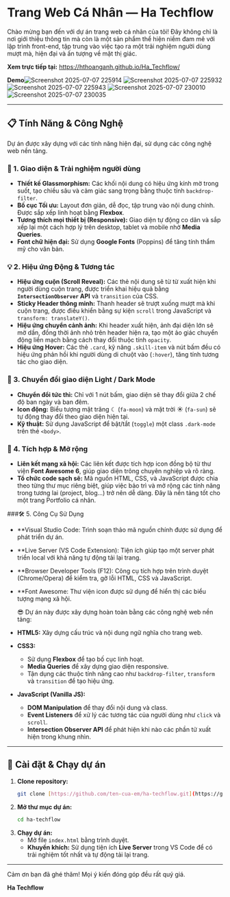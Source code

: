 # Trang Web Cá Nhân — Ha Techflow

Chào mừng bạn đến với dự án trang web cá nhân của tôi! Đây không chỉ là nơi giới thiệu thông tin mà còn là một sản phẩm thể hiện niềm đam mê với lập trình front-end, tập trung vào việc tạo ra một trải nghiệm người dùng mượt mà, hiện đại và ấn tượng về mặt thị giác.

**Xem trực tiếp tại:** https://hthoanganh.github.io/Ha_Techflow/

**Demo**![Screenshot 2025-07-07 225914](https://github.com/user-attachments/assets/3daa4c71-d724-4c27-95e1-2919e7e361b0)
![Screenshot 2025-07-07 225932](https://github.com/user-attachments/assets/74f661bd-4237-4904-8e75-7b3d20fbba98)
![Screenshot 2025-07-07 225943](https://github.com/user-attachments/assets/a219d731-200c-433f-ac4f-1f4fd6635666)
![Screenshot 2025-07-07 230010](https://github.com/user-attachments/assets/8feae25b-8914-4de2-bf8a-77965c9b261d)
![Screenshot 2025-07-07 230035](https://github.com/user-attachments/assets/9618820c-5d62-4292-8b10-63d0aba647d0)

---

## 📋 Tính Năng & Công Nghệ

Dự án được xây dựng với các tính năng hiện đại, sử dụng các công nghệ web nền tảng.

### 🎨 1. Giao diện & Trải nghiệm người dùng
* **Thiết kế Glassmorphism:** Các khối nội dung có hiệu ứng kính mờ trong suốt, tạo chiều sâu và cảm giác sang trọng bằng thuộc tính `backdrop-filter`.
* **Bố cục Tối ưu:** Layout đơn giản, dễ đọc, tập trung vào nội dung chính. Được sắp xếp linh hoạt bằng **Flexbox**.
* **Tương thích mọi thiết bị (Responsive):** Giao diện tự động co dãn và sắp xếp lại một cách hợp lý trên desktop, tablet và mobile nhờ **Media Queries**.
* **Font chữ hiện đại:** Sử dụng **Google Fonts** (Poppins) để tăng tính thẩm mỹ cho văn bản.

### 💡 2. Hiệu ứng Động & Tương tác
* **Hiệu ứng cuộn (Scroll Reveal):** Các thẻ nội dung sẽ từ từ xuất hiện khi người dùng cuộn trang, được triển khai hiệu quả bằng **`IntersectionObserver` API** và `transition` của CSS.
* **Sticky Header thông minh:** Thanh header sẽ trượt xuống mượt mà khi cuộn trang, được điều khiển bằng sự kiện `scroll` trong JavaScript và `transform: translateY()`.
* **Hiệu ứng chuyển cảnh ảnh:** Khi header xuất hiện, ảnh đại diện lớn sẽ mờ dần, đồng thời ảnh nhỏ trên header hiện ra, tạo một ảo giác chuyển động liền mạch bằng cách thay đổi thuộc tính `opacity`.
* **Hiệu ứng Hover:** Các thẻ `.card`, kỹ năng `.skill-item` và nút bấm đều có hiệu ứng phản hồi khi người dùng di chuột vào (`:hover`), tăng tính tương tác cho giao diện.

### 🌙 3. Chuyển đổi giao diện Light / Dark Mode
* **Chuyển đổi tức thì:** Chỉ với 1 nút bấm, giao diện sẽ thay đổi giữa 2 chế độ ban ngày và ban đêm.
* **Icon động:** Biểu tượng mặt trăng ☾ (`fa-moon`) và mặt trời ☀ (`fa-sun`) sẽ tự động thay đổi theo giao diện hiện tại.
* **Kỹ thuật:** Sử dụng JavaScript để bật/tắt (`toggle`) một class `.dark-mode` trên thẻ `<body>`.

### 🔗 4. Tích hợp & Mở rộng
* **Liên kết mạng xã hội:** Các liên kết được tích hợp icon đồng bộ từ thư viện **Font Awesome 6**, giúp giao diện trông chuyên nghiệp và rõ ràng.
* **Tổ chức code sạch sẽ:** Mã nguồn HTML, CSS, và JavaScript được chia theo từng thư mục riêng biệt, giúp việc bảo trì và mở rộng các tính năng trong tương lai (project, blog...) trở nên dễ dàng. Đây là nền tảng tốt cho một trang Portfolio cá nhân.

###🛠️ 5. Công Cụ Sử Dụng
* **Visual Studio Code: Trình soạn thảo mã nguồn chính được sử dụng để phát triển dự án.
* **Live Server (VS Code Extension): Tiện ích giúp tạo một server phát triển local với khả năng tự động tải lại trang.
* **Browser Developer Tools (F12): Công cụ tích hợp trên trình duyệt (Chrome/Opera) để kiểm tra, gỡ lỗi HTML, CSS và JavaScript.
* **Font Awesome: Thư viện icon được sử dụng để hiển thị các biểu tượng mạng xã hội.

  😎 Dự án này được xây dựng hoàn toàn bằng các công nghệ web nền tảng:
* **HTML5:** Xây dựng cấu trúc và nội dung ngữ nghĩa cho trang web.
* **CSS3:**
    * Sử dụng **Flexbox** để tạo bố cục linh hoạt.
    * **Media Queries** để xây dựng giao diện responsive.
    * Tận dụng các thuộc tính nâng cao như `backdrop-filter`, `transform` và `transition` để tạo hiệu ứng.
* **JavaScript (Vanilla JS):**
    * **DOM Manipulation** để thay đổi nội dung và class.
    * **Event Listeners** để xử lý các tương tác của người dùng như `click` và `scroll`.
    * **Intersection Observer API** để phát hiện khi nào các phần tử xuất hiện trong khung nhìn.
---
## 🚀 Cài đặt & Chạy dự án

1.  **Clone repository:**
    ```bash
    git clone [https://github.com/ten-cua-em/ha-techflow.git](https://github.com/ten-cua-em/ha-techflow.git)
    ```
2.  **Mở thư mục dự án:**
    ```bash
    cd ha-techflow
    ```
3.  **Chạy dự án:**
    * Mở file `index.html` bằng trình duyệt.
    * **Khuyến khích:** Sử dụng tiện ích **Live Server** trong VS Code để có trải nghiệm tốt nhất và tự động tải lại trang.

---

Cảm ơn bạn đã ghé thăm! Mọi ý kiến đóng góp đều rất quý giá.

**Ha Techflow**
